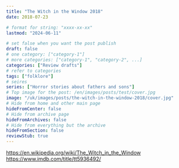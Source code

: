 ```yaml
---
title: "The Witch in the Window 2018"
date: 2018-07-23

# format for string: "xxxx-xx-xx"
lastmod: "2024-06-11"

# set false when you want the post publish
draft: false
# one category: ["category-1"]
# more categories: ["category-1", "category-2", ...]
categories: ["Review drafts"]
# refer to categories
tags: ["folklore"]
# seires
series: ["Horror stories about fathers and sons"]
# Top image for the post: /en/images/posts/test/cover.jpg
image: "/uk/images/posts/the-witch-in-the-window-2018/cover.jpg"
# Hide from home and other main page
hideFromCenter: false
# Hide from archive page
hideFromArchives: false
# Hide from everything but the archive
hideFromSection: false
reviewStub: true
---
```

https://en.wikipedia.org/wiki/The_Witch_in_the_Window
https://www.imdb.com/title/tt5936492/
<!--more-->